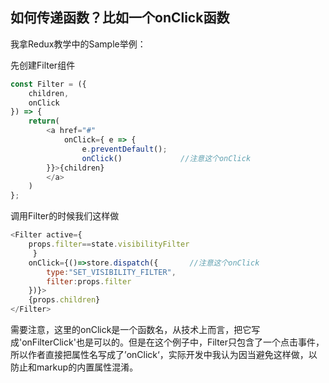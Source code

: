 ## 如何传递函数？比如一个onClick函数

我拿Redux教学中的Sample举例：

先创建Filter组件

```js
const Filter = ({
    children,
    onClick
}) => {
    return(
        <a href="#" 
            onClick={ e => {
                e.preventDefault();
                onClick()             //注意这个onClick
        }}>{children}
        </a>
    )
};
```

调用Filter的时候我们这样做

```js
<Filter active={
    props.filter==state.visibilityFilter
     }
    onClick={()=>store.dispatch({       //注意这个onClick
        type:"SET_VISIBILITY_FILTER",
        filter:props.filter
    })}>
    {props.children}
</Filter>
```

需要注意，这里的onClick是一个函数名，从技术上而言，把它写成'onFilterClick'也是可以的。但是在这个例子中，Filter只包含了一个点击事件，所以作者直接把属性名写成了’onClick‘，实际开发中我认为因当避免这样做，以防止和markup的内置属性混淆。


